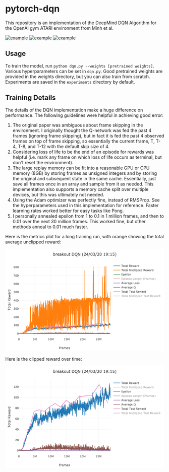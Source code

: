 # pytorch-dqn

This repository is an implementation of the DeepMind DQN Algorithm for the OpenAI gym ATARI environment from Minh et al.

![example](demos/breakout/tunneling.gif)
![example](demos/pong/pong.gif)
![example](demos/space-invaders/space-invaders.gif)

## Usage

To train the model, run `python dqn.py --weights [pretrained weights]`. Various hyperparameters can be set in `dqn.py`. Good pretrained weights are provided in the weights directory, but you can also train from scratch. Experiments are saved in the `experiments` directory by default.

## Training Details

The details of the DQN implementation make a huge difference on performance. The following guidelines were helpful in achieving good error:

1. The original paper was ambiguous about frame skipping in the environment. I originally thought the Q-network was fed the past 4 frames (ignoring frame skipping), but in fact it is fed the past 4 observed frames on top of frame skipping, so essentially the current frame, T, T-4, T-8, and T-12 with the default skip size of 4. 
2. Considering loss of life to be the end of an episode for rewards was helpful (i.e. mark any frame on which loss of life occurs as terminal, but don't reset the environment).
3. The large replay memory can be fit into a reasonable GPU or CPU memory (8GB) by storing frames as unsigned integers and by storing the original and subsequent state in the same cache. Essentially, just save all frames once in an array and sample from it as needed. This implementation also supports a memory cache split over multiple devices, but this was ultimately not needed.
4. Using the Adam optimizer was perfectly fine, instead of RMSProp. See the hyperparameters used in this implementation for reference. Faster learning rates worked better for easy tasks like Pong.
5. I personally annealed epsilon from 1 to 0.1 in 1 million frames, and then to 0.01 over the next 30 million frames. This worked fine, but other methods anneal to 0.01 much faster.

Here is the metrics plot for a long training run, with orange showing the total average unclipped reward:

![episode-reward](demos/breakout/longer.png)

Here is the clipped reward over time:

![episode-reward](demos/breakout/longer-clipped.png)


